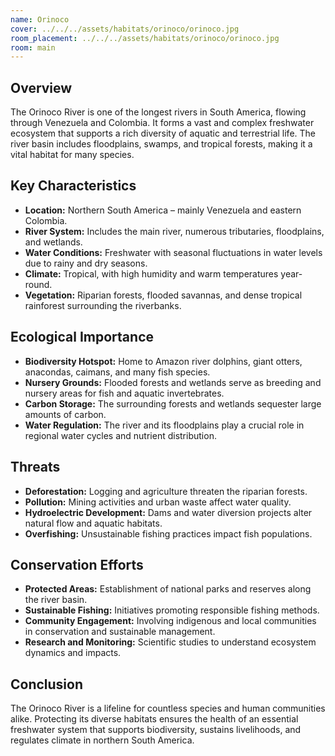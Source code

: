 ```yaml
---
name: Orinoco
cover: ../../../assets/habitats/orinoco/orinoco.jpg
room_placement: ../../../assets/habitats/orinoco/orinoco.jpg
room: main
---
```

## Overview
The Orinoco River is one of the longest rivers in South America, flowing through Venezuela and Colombia. It forms a vast and complex freshwater ecosystem that supports a rich diversity of aquatic and terrestrial life. The river basin includes floodplains, swamps, and tropical forests, making it a vital habitat for many species.

## Key Characteristics
- **Location:** Northern South America – mainly Venezuela and eastern Colombia.
- **River System:** Includes the main river, numerous tributaries, floodplains, and wetlands.
- **Water Conditions:** Freshwater with seasonal fluctuations in water levels due to rainy and dry seasons.
- **Climate:** Tropical, with high humidity and warm temperatures year-round.
- **Vegetation:** Riparian forests, flooded savannas, and dense tropical rainforest surrounding the riverbanks.

## Ecological Importance
- **Biodiversity Hotspot:** Home to Amazon river dolphins, giant otters, anacondas, caimans, and many fish species.
- **Nursery Grounds:** Flooded forests and wetlands serve as breeding and nursery areas for fish and aquatic invertebrates.
- **Carbon Storage:** The surrounding forests and wetlands sequester large amounts of carbon.
- **Water Regulation:** The river and its floodplains play a crucial role in regional water cycles and nutrient distribution.

## Threats
- **Deforestation:** Logging and agriculture threaten the riparian forests.
- **Pollution:** Mining activities and urban waste affect water quality.
- **Hydroelectric Development:** Dams and water diversion projects alter natural flow and aquatic habitats.
- **Overfishing:** Unsustainable fishing practices impact fish populations.

## Conservation Efforts
- **Protected Areas:** Establishment of national parks and reserves along the river basin.
- **Sustainable Fishing:** Initiatives promoting responsible fishing methods.
- **Community Engagement:** Involving indigenous and local communities in conservation and sustainable management.
- **Research and Monitoring:** Scientific studies to understand ecosystem dynamics and impacts.

## Conclusion
The Orinoco River is a lifeline for countless species and human communities alike. Protecting its diverse habitats ensures the health of an essential freshwater system that supports biodiversity, sustains livelihoods, and regulates climate in northern South America.
